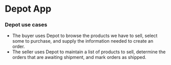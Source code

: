 # Depot App

### Depot use cases
* The buyer uses Depot to browse the products we have to sell, select some to purchase, and supply the information needed to create an order.
* The seller uses Depot to maintain a list of products to sell, determine the orders that are awaiting shipment, and mark orders as shipped.